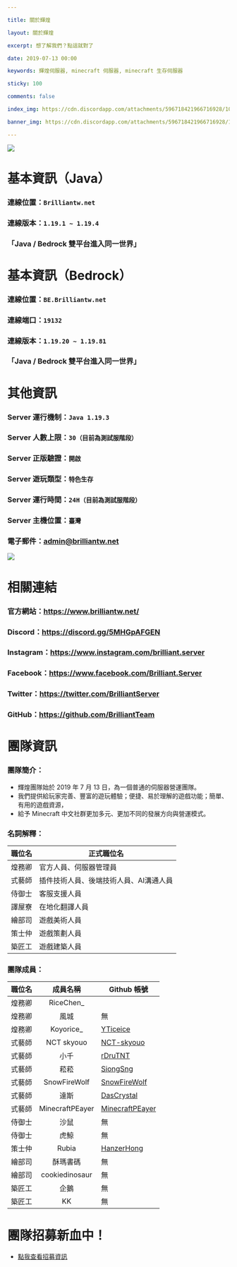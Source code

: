 ```yaml
---

title: 關於輝煌

layout: 關於輝煌

excerpt: 想了解我們？點這就對了

date: 2019-07-13 00:00

keywords: 輝煌伺服器, minecraft 伺服器, minecraft 生存伺服器

sticky: 100

comments: false

index_img: https://cdn.discordapp.com/attachments/596718421966716928/1088834348112941126/2-1.png

banner_img: https://cdn.discordapp.com/attachments/596718421966716928/1088834348112941126/2-1.png

---
```


![](https://media.discordapp.net/attachments/596718421966716928/971190210928992267/AddText_05-04-06.36.35.png)

# 基本資訊（Java）
### 連線位置：` Brilliantw.net ` 
### 連線版本：` 1.19.1 ~ 1.19.4 `
### 「Java / Bedrock 雙平台進入同一世界」

# 基本資訊（Bedrock）
### 連線位置：` BE.Brilliantw.net `
### 連線端口：` 19132 `
### 連線版本：` 1.19.20 ~ 1.19.81 `
### 「Java / Bedrock 雙平台進入同一世界」

# 其他資訊
### Server 運行機制：` Java 1.19.3 `
### Server 人數上限：` 30（目前為測試服階段） `
### Server 正版驗證：` 開啟 `
### Server 遊玩類型：` 特色生存 `
### Server 運行時間：` 24H（目前為測試服階段） `
### Server 主機位置：` 臺灣 `
### 電子郵件：admin@brilliantw.net

<a href="https://www.mc-list.xyz/843/info" target="_blank"><img src="https://www.mc-list.xyz/banner/1-843.png" border="0"></a>

# 相關連結
### 官方網站：https://www.brilliantw.net/
### Discord：https://discord.gg/5MHGpAFGEN
### Instagram：https://www.instagram.com/brilliant.server
### Facebook：https://www.facebook.com/Brilliant.Server
### Twitter：https://twitter.com/BrilliantServer
### GitHub：https://github.com/BrilliantTeam

# 團隊資訊

### 團隊簡介：

- 輝煌團隊始於 2019 年 7 月 13 日，為一個普通的伺服器營運團隊。
- 我們提供給玩家完善、豐富的遊玩體驗；便捷、易於理解的遊戲功能；簡單、有用的遊戲資源，
- 給予 Minecraft 中文社群更加多元、更加不同的發展方向與營運模式。

### 名詞解釋：
職位名|正式職位名|
------|------|
煌務卿|官方人員、伺服器管理員
式藝師|插件技術人員、後端技術人員、AI溝通人員
侍御士|客服支援人員
譯屋寮|在地化翻譯人員
繪部司|遊戲美術人員
策士仲|遊戲策劃人員
築匠工|遊戲建築人員

### 團隊成員：
職位名|成員名稱|Github 帳號|
------|:------:|------|
煌務卿|RiceChen_|[](https://github.com/RICE0707)
煌務卿|風城|無
煌務卿|Koyorice_|[YTiceice](https://github.com/YTiceice)
式藝師|NCT skyouo|[NCT-skyouo](https://github.com/NCT-skyouo)
式藝師|小千|[rDruTNT](https://github.com/rDruTNT)
式藝師|菘菘|[SiongSng](https://github.com/SiongSng)
式藝師|SnowFireWolf|[SnowFireWolf](https://github.com/SnowFireWolf)
式藝師|達斯|[DasCrystal](https://github.com/DasCrystal)
式藝師|MinecraftPEayer|[MinecraftPEayer](https://github.com/MinecraftPEayer)
侍御士|沙鼠|無
侍御士|虎鯨|無
策士仲|Rubia|[HanzerHong](https://github.com/HanzerHong)
繪部司|酥瑪書碼|無
繪部司|cookiedinosaur|無
築匠工|企鵝|無
築匠工|KK|無

# 團隊招募新血中！
- [點我查看招募資訊](https://www.brilliantw.net/成員招募)
